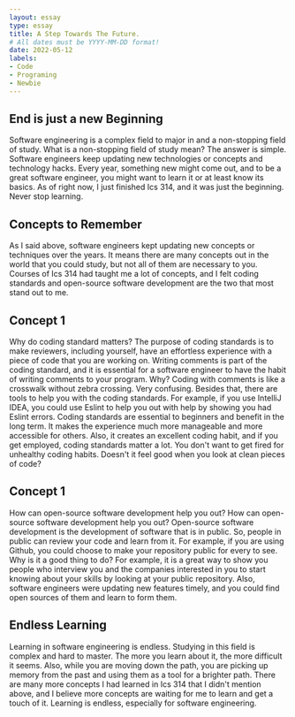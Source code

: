 ```yaml
---
layout: essay
type: essay
title: A Step Towards The Future.
# All dates must be YYYY-MM-DD format!
date: 2022-05-12
labels:
- Code
- Programing
- Newbie
---
```

## End is just a new Beginning

Software engineering is a complex field to major in and a non-stopping field of study. What is a non-stopping field of study mean? The answer is simple. Software engineers keep updating new technologies or concepts and technology hacks. Every year, something new might come out, and to be a great software engineer, you might want to learn it or at least know its basics. As of right now, I just finished Ics 314, and it was just the beginning. Never stop learning.

## Concepts to Remember
As I said above, software engineers kept updating new concepts or techniques over the years. It means there are many concepts out in the world that you could study, but not all of them are necessary to you. Courses of Ics 314 had taught me a lot of concepts, and I felt coding standards and open-source software development are the two that most stand out to me.

## Concept 1
Why do coding standard matters? The purpose of coding standards is to make reviewers, including yourself, have an effortless experience with a piece of code that you are working on. Writing comments is part of the coding standard, and it is essential for a software engineer to have the habit of writing comments to your program. Why? Coding with comments is like a crosswalk without zebra crossing. Very confusing. Besides that, there are tools to help you with the coding standards. For example, if you use IntelliJ IDEA, you could use Eslint to help you out with help by showing you had Eslint errors. Coding standards are essential to beginners and benefit in the long term. It makes the experience much more manageable and more accessible for others. Also, it creates an excellent coding habit, and if you get employed, coding standards matter a lot. You don't want to get fired for unhealthy coding habits. Doesn't it feel good when you look at clean pieces of code?

## Concept 1
How can open-source software development help you out? How can open-source software development help you out? Open-source software development is the development of software that is in public. So, people in public can review your code and learn from it. For example, if you are using Github, you could choose to make your repository public for every to see. Why is it a good thing to do? For example, it is a great way to show you people who interview you and the companies interested in you to start knowing about your skills by looking at your public repository. Also, software engineers were updating new features timely, and you could find open sources of them and learn to form them.

## Endless Learning

Learning in software engineering is endless. Studying in this field is complex and hard to master. The more you learn about it, the more difficult it seems. Also, while you are moving down the path, you are picking up memory from the past and using them as a tool for a brighter path. There are many more concepts I had learned in Ics 314 that I didn't mention above, and I believe more concepts are waiting for me to learn and get a touch of it. Learning is endless, especially for software engineering. 
